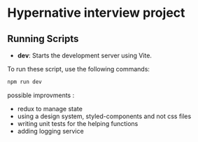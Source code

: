 # Hypernative interview project

## Running Scripts

- **dev**: Starts the development server using Vite.

To run these script, use the following commands:

```sh
npm run dev
```

possible improvments :

- redux to manage state
- using a design system, styled-components and not css files
- writing unit tests for the helping functions
- adding logging service

